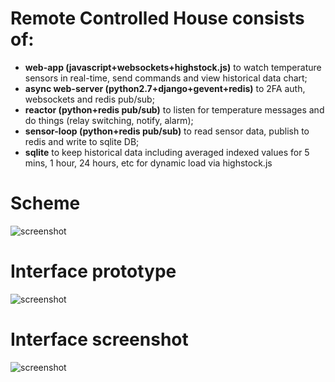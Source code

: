 # Remote Controlled House consists of: 
* **web-app (javascript+websockets+highstock.js)** to watch temperature sensors in real-time, send commands and view historical data chart; 
* **async web-server (python2.7+django+gevent+redis)** to 2FA auth, websockets and redis pub/sub; 
* **reactor (python+redis pub/sub)** to listen for temperature messages and do things (relay switching, notify, alarm); 
* **sensor-loop (python+redis pub/sub)** to read sensor data, publish to redis and write to sqlite DB; 
* **sqlite** to keep historical data including averaged indexed values for 5 mins, 1 hour, 24 hours, etc for dynamic load via highstock.js

# Scheme

![screenshot](https://files.catbox.moe/dmt7cx.png "screenshot")

# Interface prototype

![screenshot](https://files.catbox.moe/9w3pwi.png "screenshot")

# Interface screenshot
![screenshot](https://files.catbox.moe/vtvulx.png "screenshot")
